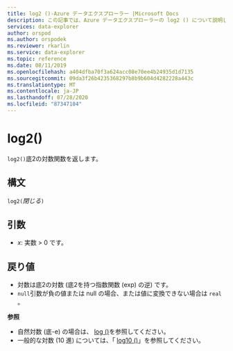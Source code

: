 ```yaml
---
title: log2 ()-Azure データエクスプローラー |Microsoft Docs
description: この記事では、Azure データエクスプローラーの log2 () について説明します。
services: data-explorer
author: orspod
ms.author: orspodek
ms.reviewer: rkarlin
ms.service: data-explorer
ms.topic: reference
ms.date: 08/11/2019
ms.openlocfilehash: a404dfba70f3a624acc08e70ee4b24935d1d7135
ms.sourcegitcommit: 09da3f26b4235368297b8b9b604d4282228a443c
ms.translationtype: MT
ms.contentlocale: ja-JP
ms.lasthandoff: 07/28/2020
ms.locfileid: "87347104"
---
```

# <a name="log2"></a>log2()

`log2()`底2の対数関数を返します。  

## <a name="syntax"></a>構文

`log2(`*閉じる*`)`

## <a name="arguments"></a>引数

* *x*: 実数 > 0 です。

## <a name="returns"></a>戻り値

* 対数は底2の対数 (底2を持つ指数関数 (exp) の逆) です。
* `null`引数が負の値または null の場合、または値に変換できない場合は `real` 。 

**参照**

* 自然対数 (底-e) の場合は、 [log ()](log-function.md)を参照してください。
* 一般的な対数 (10 進) については、「 [log10 ()](log10-function.md)」を参照してください。